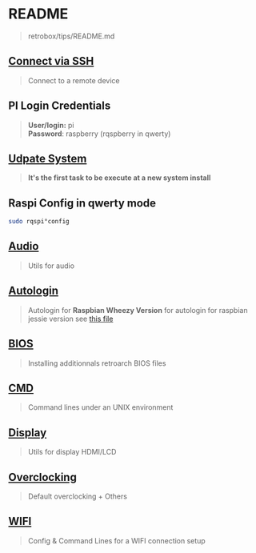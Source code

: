 # README

> retrobox/tips/README.md<br>

## [Connect via SSH](./ssh.md)

> Connect to a remote device

## PI Login Credentials

> **User/login:** pi<br>
> **Password**: raspberry (rqspberry in qwerty)

## [Udpate System](./_update_system.md)

> **It's the first task to be execute at a new system install**

## Raspi Config in qwerty mode

```bash
sudo rqspi°config
```

## [Audio](./audio.md)

> Utils for audio

## [Autologin](./autologin.md)

> Autologin for **Raspbian Wheezy Version**
> for autologin for raspbian jessie version see [this file](./../files/autologin.conf)

## [BIOS](./bios.md)

> Installing additionnals retroarch BIOS files

## [CMD](./cmd.md)

> Command lines under an UNIX environment

## [Display](./display.md)

> Utils for display HDMI/LCD

## [Overclocking](./overclocking.md)

> Default overclocking + Others

## [WIFI](./wifi.md)

> Config & Command Lines for a WIFI connection setup
